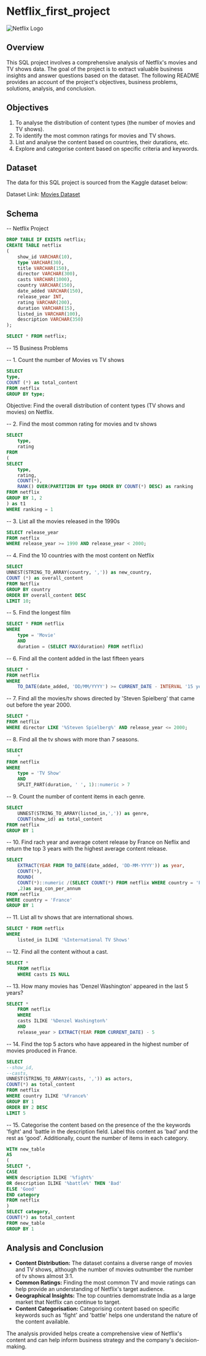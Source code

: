 # Netflix_first_project

![Netflix Logo](https://github.com/Kez123man/Netflix_first_project/blob/main/Couleur-logo-Netflix-3668402216.jpg)

## Overview
This SQL project involves a comprehensive analysis of Netflix's movies and TV shows data. The goal of the project is to extract valuable business insights and answer questions based on the dataset. The following README provides an account of the project's objectives, business problems, solutions, analysis, and conclusion.

## Objectives
1. To analyse the distribution of content types (the number of movies and TV shows).
2. To identify the most common ratings for movies and TV shows.
3. List and analyse the content based on countries, their durations, etc.
4. Explore and categorise content based on specific criteria and keywords.

## Dataset
The data for this SQL project is sourced from the Kaggle dataset below:

Dataset Link: [Movies Dataset](https://www.kaggle.com/datasets/shivamb/netflix-shows?resource=download)

## Schema 
-- Netflix Project
```sql
DROP TABLE IF EXISTS netflix;
CREATE TABLE netflix
(
	show_id	VARCHAR(10),
	type VARCHAR(30),	
	title VARCHAR(150),	
	director VARCHAR(300),	
	casts VARCHAR(1000),	
	country	VARCHAR(150),
	date_added VARCHAR(150),	
	release_year INT,	
	rating VARCHAR(200),	
	duration VARCHAR(15),	
	listed_in VARCHAR(100), 	
	description VARCHAR(350)
);

SELECT * FROM netflix;
```

-- 15 Business Problems

-- 1. Count the number of Movies vs TV shows

```sql
SELECT 
type,
COUNT (*) as total_content
FROM netflix
GROUP BY type;
```

Objective: Find the overall distribution of content types (TV shows and movies) on Netflix.

-- 2. Find the most common rating for movies and tv shows
```sql
SELECT
	type,
	rating
FROM
(
SELECT 
	type,
	rating,
	COUNT(*),
	RANK() OVER(PARTITION BY type ORDER BY COUNT(*) DESC) as ranking
FROM netflix
GROUP BY 1, 2
) as t1
WHERE ranking = 1
```

-- 3. List all the movies released in the 1990s

```sql
SELECT release_year
FROM netflix
WHERE release_year >= 1990 AND release_year < 2000;
```

-- 4. Find the 10 countries with the most content on Netflix

```sql
SELECT 
UNNEST(STRING_TO_ARRAY(country, ',')) as new_country,
COUNT (*) as overall_content
FROM Netflix
GROUP BY country
ORDER BY overall_content DESC
LIMIT 10;
```

-- 5. Find the longest film

```sql
SELECT * FROM netflix
WHERE 
	type = 'Movie'
	AND 
	duration = (SELECT MAX(duration) FROM netflix)
```

-- 6. Find all the content added in the last fifteen years

```sql
SELECT *
FROM netflix
WHERE 
    TO_DATE(date_added, 'DD/MM/YYYY') >= CURRENT_DATE - INTERVAL '15 years';
```

-- 7. Find all the movies/tv shows directed by 'Steven Spielberg' that came out before the year 2000.

```sql
SELECT *
FROM netflix
WHERE director LIKE '%Steven Spielberg%' AND release_year <= 2000;
```

-- 8. Find all the tv shows with more than 7 seasons.

```sql
SELECT 
	*	
FROM netflix
WHERE
	type = 'TV Show'
	AND
	SPLIT_PART(duration, ' ', 1)::numeric > 7
```

-- 9. Count the number of content items in each genre.	

```sql
SELECT 
	UNNEST(STRING_TO_ARRAY(listed_in,',')) as genre,
	COUNT(show_id) as total_content
FROM netflix
GROUP BY 1
```

-- 10. Find rach year and average cotent release by France on Neflix and return the top 3 years with the highest average content release.

```sql
SELECT 
	EXTRACT(YEAR FROM TO_DATE(date_added, 'DD-MM-YYYY')) as year,
	COUNT(*),
	ROUND(
	COUNT(*)::numeric /(SELECT COUNT(*) FROM netflix WHERE country = 'France')::numeric * 100
	,2)as avg_con_per_annum
FROM netflix
WHERE country = 'France'
GROUP BY 1
```

-- 11. List all tv shows that are international shows. 

```sql
SELECT * FROM netflix
WHERE 
	listed_in ILIKE '%International TV Shows'
```

-- 12. Find all the content without a cast.

```sql
SELECT *
	FROM netflix
	WHERE casts IS NULL
```

-- 13. How many movies has 'Denzel Washington' appeared in the last 5 years?
```sql
SELECT *
	FROM netflix
	WHERE 
	casts ILIKE '%Denzel Washington%'
	AND
	release_year > EXTRACT(YEAR FROM CURRENT_DATE) - 5
```
-- 14. Find the top 5 actors who have appeared in the highest number of movies produced in France.

```sql
SELECT 
--show_id,
--casts,
UNNEST(STRING_TO_ARRAY(casts, ',')) as actors,
COUNT(*) as total_content
FROM netflix
WHERE country ILIKE '%France%'
GROUP BY 1
ORDER BY 2 DESC 
LIMIT 5
```
-- 15. Categorise the content based on the presence of the the keywords 'fight' and 'battle in the description field. Label this content as 'bad' and the rest as 'good'.
Additionally, count the number of items in each category. 

```sql
WITH new_table
AS 
(
SELECT *, 
CASE 
WHEN description ILIKE '%fight%' 
OR description ILIKE '%battle%' THEN 'Bad'
ELSE 'Good'
END category
FROM netflix
)
SELECT category,
COUNT(*) as total_content
FROM new_table
GROUP BY 1
```


## Analysis and Conclusion
- **Content Distribution:** The dataset contains a diverse range of movies and TV shows, although the number of movies outnumber the number of tv shows almost 3:1.
- **Common Ratings:** Finding the most common TV and movie ratings can help provide an understanding of Netflix's target audience.
- **Geographical Insights:** The top countries demomstrate India as a large market that Netflix can continue to target.
- **Content Categorisation:** Categorising content based on specific keywords such as 'fight' and 'battle' helps one understand the nature of the content available.

The analysis provided helps create a comprehensive view of Netflix's content and can help inform business strategy and the company's decision-making.
